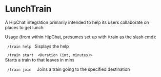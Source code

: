 LunchTrain
======================

A HipChat integration primarily intended to help its users collaborate on places to get lunch

Usage (from within HipChat, presumes set up with /train as the slash cmd):

<code> /train help </code> Sisplays the help 

<code> /train start <Destination> <Duration (int, minutes)> </code> Starts a train to <Destination> that leaves in <Duration> mins

<code> /train join <Destination> </code> Joins a train going to the specified destination